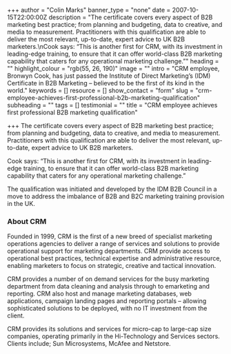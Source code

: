 +++
author = "Colin Marks"
banner_type = "none"
date = 2007-10-15T22:00:00Z
description = "The certificate covers every aspect of B2B marketing best practice; from planning and budgeting, data to creative, and media to measurement. Practitioners with this qualification are able to deliver the most relevant, up-to-date, expert advice to UK B2B marketers.\nCook says: “This is another first for CRM, with its investment in leading-edge training, to ensure that it can offer world-class B2B marketing capability that caters for any operational marketing challenge.”"
heading = ""
highlight_colour = "rgb(55, 26, 190)"
image = ""
intro = "CRM employee, Bronwyn Cook, has just passed the Institute of Direct Marketing’s (IDM) Certificate in B2B Marketing – believed to be the first of its kind in the world."
keywords = []
resource = []
show_contact = "form"
slug = "crm-employee-achieves-first-professional-b2b-marketing-qualification"
subheading = ""
tags = []
testimonial = ""
title = "CRM employee achieves first professional B2B marketing qualification"

+++
The certificate covers every aspect of B2B marketing best practice; from planning and budgeting, data to creative, and media to measurement. Practitioners with this qualification are able to deliver the most relevant, up-to-date, expert advice to UK B2B marketers.

Cook says: “This is another first for CRM, with its investment in leading-edge training, to ensure that it can offer world-class B2B marketing capability that caters for any operational marketing challenge.”

The qualification was initiated and developed by the IDM B2B Council in a move to address the imbalance of B2B and B2C marketing training provision in the UK.

### About CRM

Founded in 1999, CRM is the first of a new breed of specialist marketing operations agencies to deliver a range of services and solutions to provide operational support for marketing departments. CRM provide access to operational best practices, technical expertise and administrative resource, enabling marketers to focus on strategic, creative and tactical innovation.

CRM provides a number of on demand services for the busy marketing department from data cleaning and analysis through to emarketing and reporting. CRM also host and manage marketing databases, web applications, campaign landing pages and reporting portals – allowing sophisticated solutions to be deployed, with no IT investment from the client.

CRM provides its solutions and services for micro-cap to large-cap size companies, operating primarily in the Hi-Technology and Services sectors. Clients include; Sun Microsystems, McAfee and Netstore.